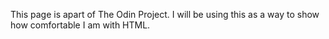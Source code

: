 This page is apart of The Odin Project. I will be using this as a way to show how comfortable I am with HTML.